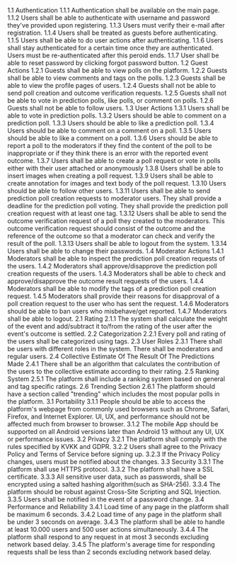 1.1 Authentication
1.1.1 Authentication shall be available on the main page.
1.1.2 Users shall be able to authenticate with username and password they've provided upon registering.
1.1.3 Users must verify their e-mail after registration.
1.1.4 Users shall be treated as guests before authenticating.
1.1.5 Users shall be able to do user actions after authenticating.
1.1.6 Users shall stay authenticated for a certain time once they are authenticated. Users must be re-authenticated after this peroid ends.
1.1.7 User shall be able to reset password by clicking forgot password button.
1.2 Guest Actions
1.2.1 Guests shall be able to view polls on the platform.
1.2.2 Guests shall be able to view comments and tags on the polls.
1.2.3 Guests shall be able to view the profile pages of users.
1.2.4 Guests shall not be able to send poll creation and outcome verification requests.
1.2.5 Guests shall not be able to vote in prediction polls, like polls, or comment on polls.
1.2.6 Guests shall not be able to follow users.
1.3 User Actions
1.3.1 Users shall be able to vote in prediction polls.
1.3.2 Users should be able to comment on a prediction poll.
1.3.3 Users should be able to like a prediction poll.
1.3.4 Users should be able to comment on a comment on a poll.
1.3.5 Users should be able to like a comment on a poll.
1.3.6 Users should be able to report a poll to the moderators if they find the content of the poll to be inappropriate or if they think there is an error with the reported event outcome.
1.3.7 Users shall be able to create a poll request or vote in polls either with their user attached or anonymously
1.3.8 Users shall be able to insert images when creating a poll request.
1.3.9 Users shall be able to create annotation for images and text body of the poll request.
1.3.10 Users should be able to follow other users.
1.3.11 Users shall be able to send prediction poll creation requests to moderator users. They shall provide a deadline for the prediction poll voting. They shall provide the prediction poll creation request with at least one tag.
1.3.12 Users shall be able to send the outcome verification request of a poll they created to the moderators. This outcome verification request should consist of the outcome and the reference of the outcome so that a moderator can check and verify the result of the poll.
1.3.13 Users shall be able to logout from the system.
1.3.14 Users shall be able to change their passwords.
1.4 Moderator Actions
1.4.1 Moderators shall be able to inspect the prediction poll creation requests of the users.
1.4.2 Moderators shall approve/disapprove the prediction poll creation requests of the users.
1.4.3 Moderators shall be able to check and approve/disapprove the outcome result requests of the users.
1.4.4 Moderators shall be able to modify the tags of a prediction poll creation request.
1.4.5 Moderators shall provide their reasons for disapproval of a poll creation request to the user who has sent the request.
1.4.6 Moderators should be able to ban users who misbehave/get reported.
1.4.7 Moderators shall be able to logout.
2.1 Rating
2.1.1 The system shall calculate the weight of the event and add/subtract it to/from the rating of the user after the event's outcome is settled.
2.2 Categorization
2.2.1 Every poll and rating of the users shall be categorized using tags.
2.3 User Roles
2.3.1 There shall be users with different roles in the system. There shall be moderators and regular users.
2.4 Collective Estimate Of The Result Of The Predictions Made
2.4.1 There shall be an algorithm that calculates the contribution of the users to the collective estimate according to their rating.
2.5 Ranking System
2.5.1 The platform shall include a ranking system based on general and tag specific ratings.
2.6 Trending Section
2.6.1 The platform should have a section called "trending" which includes the most popular polls in the platform.
3.1 Portability
3.1.1 People should be able to access the platform's webpage from commonly used browsers such as Chrome, Safari, Firefox, and Internet Explorer. UI, UX, and performance should not be affected much from browser to browser.
3.1.2 The mobile App should be supported on all Android versions later than Android 13 without any UI, UX or performance issues.
3.2 Privacy
3.2.1 The platform shall comply with the rules specified by KVKK and GDPR.
3.2.2 Users shall agree to the Privacy Policy and Terms of Service before signing up.
3.2.3 If the Privacy Policy changes, users must be notified about the changes.
3.3 Security
3.3.1 The platform shall use HTTPS protocol.
3.3.2 The platform shall have a SSL certificate.
3.3.3 All sensitive user data, such as passwords, shall be encrypted using a salted hashing algorithm(such as SHA-256).
3.3.4 The platform should be robust against Cross-Site Scripting and SQL Injection.
3.3.5 Users shall be notified in the event of a password change.
3.4 Performance and Reliability
3.4.1 Load time of any page in the platform shall be maximum 6 seconds.
3.4.2 Load time of any page in the platform shall be under 3 seconds on average.
3.4.3 The platform shall be able to handle at least 10.000 users and 500 user actions simultaneously.
3.4.4 The platform shall respond to any request in at most 3 seconds excluding network based delay.
3.4.5 The platform's average time for responding requests shall be less than 2 seconds excluding network based delay.
